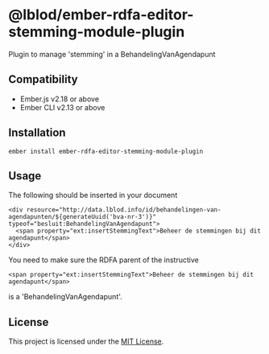 @lblod/ember-rdfa-editor-stemming-module-plugin
==============================================================================

Plugin to manage 'stemming' in a BehandelingVanAgendapunt


Compatibility
------------------------------------------------------------------------------

* Ember.js v2.18 or above
* Ember CLI v2.13 or above


Installation
------------------------------------------------------------------------------

```
ember install ember-rdfa-editor-stemming-module-plugin
```


Usage
------------------------------------------------------------------------------
The following should be inserted in your document
```
<div resource="http://data.lblod.info/id/behandelingen-van-agendapunten/${generateUuid('bva-nr-3')}" typeof="besluit:BehandelingVanAgendapunt">
  <span property="ext:insertStemmingText">Beheer de stemmingen bij dit agendapunt</span>
</div>
```

You need to make sure the RDFA parent of the instructive
```
<span property="ext:insertStemmingText">Beheer de stemmingen bij dit agendapunt</span>
```
is a 'BehandelingVanAgendapunt'.

License
------------------------------------------------------------------------------

This project is licensed under the [MIT License](LICENSE.md).
